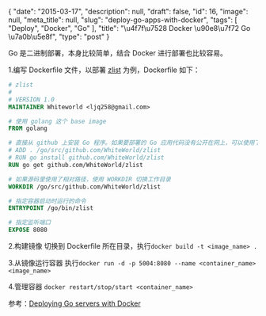 {
    "date": "2015-03-17",
    "description": null,
    "draft": false,
    "id": 16,
    "image": null,
    "meta_title": null,
    "slug": "deploy-go-apps-with-docker",
    "tags": [
        "Deploy",
        "Docker",
        "Go"
    ],
    "title": "\u4f7f\u7528 Docker \u90e8\u7f72 Go \u7a0b\u5e8f",
    "type": "post"
}


Go 是二进制部署，本身比较简单，结合 Docker 进行部署也比较容易。

1.编写 Dockerfile 文件，以部署 [zlist](https://github.com/WhiteWorld/zlist) 为例，Dockerfile 如下：

```dockerfile
# zlist
# 
# VERSION 1.0
MAINTAINER Whiteworld <ljq258@gmail.com>

# 使用 golang 这个 base image
FROM golang

# 直接从 github 上安装 Go 程序。如果要部署的 Go 应用代码没有公开在网上，可以使用下面注释的 ADD 和 RUN go install 代替 RUN go get
# ADD . /go/src/github.com/WhiteWorld/zlist
# RUN go install github.com/WhiteWorld/zlist
RUN go get github.com/WhiteWorld/zlist

# 如果源码里使用了相对路径，使用 WORKDIR 切换工作目录
WORKDIR /go/src/github.com/WhiteWorld/zlist

# 指定容器启动时运行的命令
ENTRYPOINT /go/bin/zlist

# 指定监听端口
EXPOSE 8080
```

2.构建镜像
切换到 Dockerfile 所在目录，执行`docker build -t <image_name> .`

3.从镜像运行容器
执行`docker run -d -p 5004:8080 --name <container_name> <image_name>`

4.管理容器
`docker restart/stop/start <container_name>`

参考：[Deploying Go servers with Docker](https://blog.golang.org/docker)